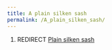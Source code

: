 ```yaml
---
title: A plain silken sash
permalink: /A_plain_silken_sash/
---
```


1.  REDIRECT [Plain silken sash](Plain_silken_sash "wikilink")